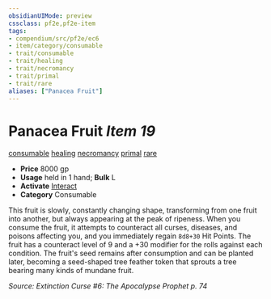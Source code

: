 ```yaml
---
obsidianUIMode: preview
cssclass: pf2e,pf2e-item
tags:
- compendium/src/pf2e/ec6
- item/category/consumable
- trait/consumable
- trait/healing
- trait/necromancy
- trait/primal
- trait/rare
aliases: ["Panacea Fruit"]
---
```

# Panacea Fruit *Item 19*  
[consumable](../../../rules/traits/consumable.md)  [healing](../../../rules/traits/healing.md)  [necromancy](../../../rules/traits/necromancy.md)  [primal](../../../rules/traits/primal.md)  [rare](../../../rules/traits/rare.md)  

- **Price** 8000 gp
- **Usage** held in 1 hand; **Bulk** L
- **Activate** [Interact](../../../rules/actions/interact.md)
- **Category** Consumable

This fruit is slowly, constantly changing shape, transforming from one fruit into another, but always appearing at the peak of ripeness. When you consume the fruit, it attempts to counteract all curses, diseases, and poisons affecting you, and you immediately regain `8d8+30` Hit Points. The fruit has a counteract level of 9 and a +30 modifier for the rolls against each condition. The fruit's seed remains after consumption and can be planted later, becoming a seed-shaped tree feather token that sprouts a tree bearing many kinds of mundane fruit.

*Source: Extinction Curse #6: The Apocalypse Prophet p. 74*